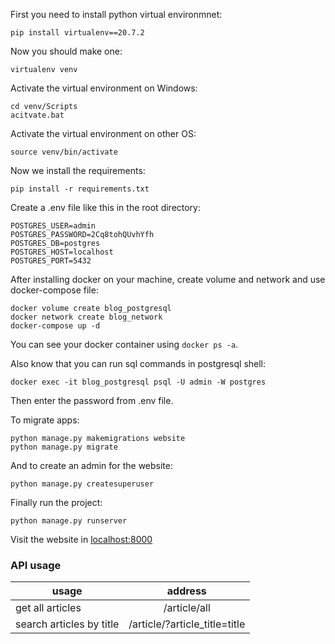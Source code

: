 First you need to install python virtual environmnet:
```
pip install virtualenv==20.7.2
```
Now you should make one:
```
virtualenv venv
```
Activate the virtual environment on Windows:
```
cd venv/Scripts
acitvate.bat
```
Activate the virtual environment on other OS:
```
source venv/bin/activate
```
Now we install the requirements:
```
pip install -r requirements.txt
```
Create a .env file like this in the root directory:
```
POSTGRES_USER=admin
POSTGRES_PASSWORD=2Cq8tohQUvhYfh
POSTGRES_DB=postgres
POSTGRES_HOST=localhost
POSTGRES_PORT=5432
```
After installing docker on your machine, create volume and network and use docker-compose file:
```
docker volume create blog_postgresql
docker network create blog_network
docker-compose up -d
```
You can see your docker container using `docker ps -a`.

Also know that you can run sql commands in postgresql shell:
```
docker exec -it blog_postgresql psql -U admin -W postgres
```
Then enter the password from .env file.

To migrate apps:
```
python manage.py makemigrations website
python manage.py migrate
```
And to create an admin for the website:
```
python manage.py createsuperuser
```
Finally run the project:
```
python manage.py runserver
```
Visit the website in [localhost:8000](localhost:8000)

### API usage
| usage | address |
| ----- |:-------:|
|get all articles | /article/all |
|search articles by title | /article/?article_title=title |